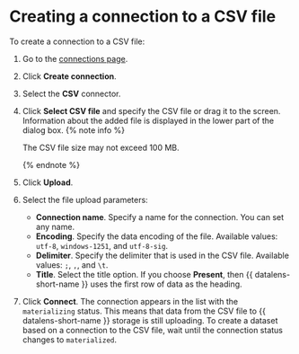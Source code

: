 # Creating a connection to a CSV file

To create a connection to a CSV file:

1. Go to the [connections page](https://datalens.yandex.ru/connections).

1. Click **Create connection**.

1. Select the **CSV** connector.

1. Click **Select CSV file** and specify the CSV file or drag it to the screen. Information about the added file is displayed in the lower part of the dialog box.
{% note info %}

    The CSV file size may not exceed 100 MB.

    {% endnote %}

1. Click **Upload**.

1. Select the file upload parameters:
    - **Connection name**. Specify a name for the connection. You can set any name.
    - **Encoding**. Specify the data encoding of the file. Available values: `utf-8`, `windows-1251`, and `utf-8-sig`.
    - **Delimiter**. Specify the delimiter that is used in the CSV file. Available values: `;`, `,`, and `\t`.
    - **Title**. Select the title option. If you choose **Present**, then {{ datalens-short-name }} uses the first row of data as the heading.

1. Click **Connect**. The connection appears in the list with the `materializing` status. This means that data from the CSV file to {{ datalens-short-name }} storage is still uploading.
To create a dataset based on a connection to the CSV file, wait until the connection status changes to `materialized`.

